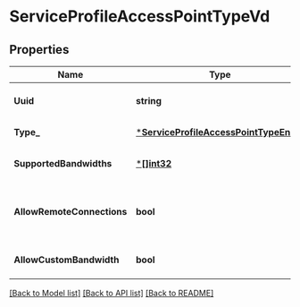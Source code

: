 # ServiceProfileAccessPointTypeVd

## Properties
Name | Type | Description | Notes
------------ | ------------- | ------------- | -------------
**Uuid** | **string** |  | [optional] [default to null]
**Type_** | [***ServiceProfileAccessPointTypeEnum**](ServiceProfileAccessPointTypeEnum.md) |  | [default to null]
**SupportedBandwidths** | [***[]int32**](array.md) |  | [optional] [default to null]
**AllowRemoteConnections** | **bool** | Allow remote connections to Service Profile | [optional] [default to null]
**AllowCustomBandwidth** | **bool** |  | [optional] [default to null]

[[Back to Model list]](../README.md#documentation-for-models) [[Back to API list]](../README.md#documentation-for-api-endpoints) [[Back to README]](../README.md)

